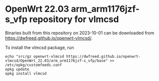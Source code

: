 OpenWrt 22.03 arm_arm1176jzf-s_vfp repository for vlmcsd
========

Binaries built from this repository on 2023-10-01 can be downloaded from <https://dwfreed.github.io/openwrt-vlmcsd/>.

To install the vlmcsd package, run

```
echo "src/gz openwrt-vlmcsd https://dwfreed.github.io/openwrt-vlmcsd/OpenWrt_22.03/arm_arm1176jzf-s_vfp/base" >> /etc/opkg/customfeeds.conf
opkg update
opkg install vlmcsd
```
